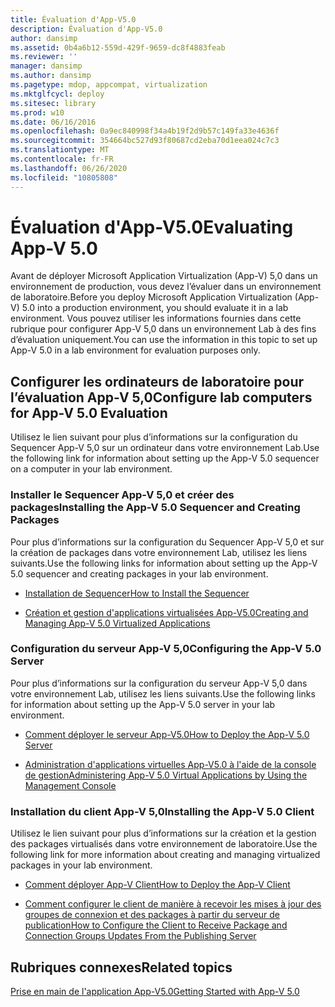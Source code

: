 ```yaml
---
title: Évaluation d'App-V5.0
description: Évaluation d'App-V5.0
author: dansimp
ms.assetid: 0b4a6b12-559d-429f-9659-dc8f4883feab
ms.reviewer: ''
manager: dansimp
ms.author: dansimp
ms.pagetype: mdop, appcompat, virtualization
ms.mktglfcycl: deploy
ms.sitesec: library
ms.prod: w10
ms.date: 06/16/2016
ms.openlocfilehash: 0a9ec840998f34a4b19f2d9b57c149fa33e4636f
ms.sourcegitcommit: 354664bc527d93f80687cd2eba70d1eea024c7c3
ms.translationtype: MT
ms.contentlocale: fr-FR
ms.lasthandoff: 06/26/2020
ms.locfileid: "10805808"
---
```

# <span data-ttu-id="42813-103">Évaluation d'App-V5.0</span><span class="sxs-lookup"><span data-stu-id="42813-103">Evaluating App-V 5.0</span></span>


<span data-ttu-id="42813-104">Avant de déployer Microsoft Application Virtualization (App-V) 5,0 dans un environnement de production, vous devez l’évaluer dans un environnement de laboratoire.</span><span class="sxs-lookup"><span data-stu-id="42813-104">Before you deploy Microsoft Application Virtualization (App-V) 5.0 into a production environment, you should evaluate it in a lab environment.</span></span> <span data-ttu-id="42813-105">Vous pouvez utiliser les informations fournies dans cette rubrique pour configurer App-V 5,0 dans un environnement Lab à des fins d’évaluation uniquement.</span><span class="sxs-lookup"><span data-stu-id="42813-105">You can use the information in this topic to set up App-V 5.0 in a lab environment for evaluation purposes only.</span></span>

## <span data-ttu-id="42813-106">Configurer les ordinateurs de laboratoire pour l’évaluation App-V 5,0</span><span class="sxs-lookup"><span data-stu-id="42813-106">Configure lab computers for App-V 5.0 Evaluation</span></span>


<span data-ttu-id="42813-107">Utilisez le lien suivant pour plus d’informations sur la configuration du Sequencer App-V 5,0 sur un ordinateur dans votre environnement Lab.</span><span class="sxs-lookup"><span data-stu-id="42813-107">Use the following link for information about setting up the App-V 5.0 sequencer on a computer in your lab environment.</span></span>

### <span data-ttu-id="42813-108">Installer le Sequencer App-V 5,0 et créer des packages</span><span class="sxs-lookup"><span data-stu-id="42813-108">Installing the App-V 5.0 Sequencer and Creating Packages</span></span>

<span data-ttu-id="42813-109">Pour plus d’informations sur la configuration du Sequencer App-V 5,0 et sur la création de packages dans votre environnement Lab, utilisez les liens suivants.</span><span class="sxs-lookup"><span data-stu-id="42813-109">Use the following links for information about setting up the App-V 5.0 sequencer and creating packages in your lab environment.</span></span>

-   [<span data-ttu-id="42813-110">Installation de Sequencer</span><span class="sxs-lookup"><span data-stu-id="42813-110">How to Install the Sequencer</span></span>](how-to-install-the-sequencer-beta-gb18030.md)

-   [<span data-ttu-id="42813-111">Création et gestion d'applications virtualisées App-V5.0</span><span class="sxs-lookup"><span data-stu-id="42813-111">Creating and Managing App-V 5.0 Virtualized Applications</span></span>](creating-and-managing-app-v-50-virtualized-applications.md)

### <a href="" id="configuring-the-app-v-5-0-server-"></a><span data-ttu-id="42813-112">Configuration du serveur App-V 5,0</span><span class="sxs-lookup"><span data-stu-id="42813-112">Configuring the App-V 5.0 Server</span></span>

<span data-ttu-id="42813-113">Pour plus d’informations sur la configuration du serveur App-V 5,0 dans votre environnement Lab, utilisez les liens suivants.</span><span class="sxs-lookup"><span data-stu-id="42813-113">Use the following links for information about setting up the App-V 5.0 server in your lab environment.</span></span>

-   [<span data-ttu-id="42813-114">Comment déployer le serveur App-V5.0</span><span class="sxs-lookup"><span data-stu-id="42813-114">How to Deploy the App-V 5.0 Server</span></span>](how-to-deploy-the-app-v-50-server-50sp3.md)

-   [<span data-ttu-id="42813-115">Administration d'applications virtuelles App-V5.0 à l'aide de la console de gestion</span><span class="sxs-lookup"><span data-stu-id="42813-115">Administering App-V 5.0 Virtual Applications by Using the Management Console</span></span>](administering-app-v-50-virtual-applications-by-using-the-management-console.md)

### <span data-ttu-id="42813-116">Installation du client App-V 5,0</span><span class="sxs-lookup"><span data-stu-id="42813-116">Installing the App-V 5.0 Client</span></span>

<span data-ttu-id="42813-117">Utilisez le lien suivant pour plus d’informations sur la création et la gestion des packages virtualisés dans votre environnement de laboratoire.</span><span class="sxs-lookup"><span data-stu-id="42813-117">Use the following link for more information about creating and managing virtualized packages in your lab environment.</span></span>

-   [<span data-ttu-id="42813-118">Comment déployer App-V Client</span><span class="sxs-lookup"><span data-stu-id="42813-118">How to Deploy the App-V Client</span></span>](how-to-deploy-the-app-v-client-gb18030.md)

-   [<span data-ttu-id="42813-119">Comment configurer le client de manière à recevoir les mises à jour des groupes de connexion et des packages à partir du serveur de publication</span><span class="sxs-lookup"><span data-stu-id="42813-119">How to Configure the Client to Receive Package and Connection Groups Updates From the Publishing Server</span></span>](how-to-configure-the-client-to-receive-package-and-connection-groups-updates-from-the-publishing-server-beta.md)






## <span data-ttu-id="42813-120">Rubriques connexes</span><span class="sxs-lookup"><span data-stu-id="42813-120">Related topics</span></span>


[<span data-ttu-id="42813-121">Prise en main de l'application App-V5.0</span><span class="sxs-lookup"><span data-stu-id="42813-121">Getting Started with App-V 5.0</span></span>](getting-started-with-app-v-50--rtm.md)

 

 





